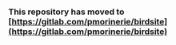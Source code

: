 ### This repository has moved to [https://gitlab.com/pmorinerie/birdsite](https://gitlab.com/pmorinerie/birdsite)
